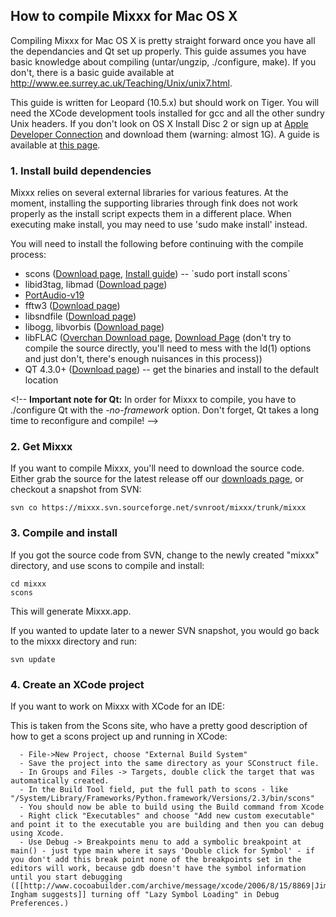 ## How to compile Mixxx for Mac OS X

Compiling Mixxx for Mac OS X is pretty straight forward once you have
all the dependancies and Qt set up properly. This guide assumes you have
basic knowledge about compiling (untar/ungzip, ./configure, make). If
you don't, there is a basic guide available at
<http://www.ee.surrey.ac.uk/Teaching/Unix/unix7.html>.

This guide is written for Leopard (10.5.x) but should work on Tiger. You
will need the XCode development tools installed for gcc and all the
other sundry Unix headers. If you don't look on OS X Install Disc 2 or
sign up at [Apple Developer Connection](http://connect.apple.com) and
download them (warning: almost 1G). A guide is available at [this
page](http://www.techsww.com/tutorials/operating_systems/macosx/tools/configuring_macosx_compile_install_software_xcode_tools.php).

### 1\. Install build dependencies

Mixxx relies on several external libraries for various features. At the
moment, installing the supporting libraries through fink does not work
properly as the install script expects them in a different place. When
executing make install, you may need to use 'sudo make install' instead.

You will need to install the following before continuing with the
compile process:

  - scons ([Download page](http://www.scons.org/download.php), [Install
    guide](http://www.scons.org/doc/0.97/HTML/scons-user/x166.html)) --
    \`sudo port install scons\`
  - libid3tag, libmad ([Download
    page](http://sourceforge.net/project/showfiles.php?group_id=12349))
  - [PortAudio-v19](http://www.portaudio.com)
  - fftw3 ([Download page](http://www.fftw.org/download.html))
  - libsndfile ([Download
    page](http://www.mega-nerd.com/libsndfile/#Download))
  - libogg, libvorbis ([Download page](http://xiph.org/downloads/))
  - libFLAC ([Overchan Download
    page](http://flac.sourceforge.net/download.html), [Download
    Page](http://sourceforge.net/project/showfiles.php?group_id=13478&package_id=32318)
    (don't try to compile the source directly, you'll need to mess with
    the ld(1) options and just don't, there's enough nuisances in this
    process))
  - QT 4.3.0+ ([Download
    page](http://trolltech.com/developer/downloads/qt/mac)) -- get the
    binaries and install to the default location

\<\!-- **Important note for Qt:** In order for Mixxx to compile, you
have to ./configure Qt with the *-no-framework* option. Don't forget, Qt
takes a long time to reconfigure and compile\! --\>

### 2\. Get Mixxx

If you want to compile Mixxx, you'll need to download the source code.
Either grab the source for the latest release off our [downloads
page](http://www.mixxx.org/download.php), or checkout a snapshot from
SVN:

    svn co https://mixxx.svn.sourceforge.net/svnroot/mixxx/trunk/mixxx

### 3\. Compile and install

If you got the source code from SVN, change to the newly created "mixxx"
directory, and use scons to compile and install:

    cd mixxx
    scons

This will generate Mixxx.app.

If you wanted to update later to a newer SVN snapshot, you would go back
to the mixxx directory and run:

    svn update

### 4\. Create an XCode project

If you want to work on Mixxx with XCode for an IDE:

This is taken from the Scons site, who have a pretty good description of
how to get a scons project up and running in XCode:

``` 
  - File->New Project, choose "External Build System"
  - Save the project into the same directory as your SConstruct file.
  - In Groups and Files -> Targets, double click the target that was automatically created.
  - In the Build Tool field, put the full path to scons - like "/System/Library/Frameworks/Python.framework/Versions/2.3/bin/scons"
  - You should now be able to build using the Build command from Xcode
  - Right click "Executables" and choose "Add new custom executable" and point it to the executable you are building and then you can debug using Xcode.
  - Use Debug -> Breakpoints menu to add a symbolic breakpoint at main() - just type main where it says 'Double click for Symbol' - if you don't add this break point none of the breakpoints set in the editors will work, because gdb doesn't have the symbol information until you start debugging ([[http://www.cocoabuilder.com/archive/message/xcode/2006/8/15/8869|Jim Ingham suggests]] turning off "Lazy Symbol Loading" in Debug Preferences.)
```
